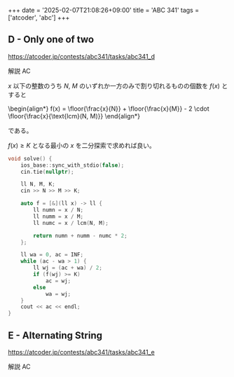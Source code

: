 +++
date = '2025-02-07T21:08:26+09:00'
title = 'ABC 341'
tags = ['atcoder', 'abc']
+++

## D - Only one of two

<https://atcoder.jp/contests/abc341/tasks/abc341_d>

解説 AC

$x$ 以下の整数のうち $N$, $M$ のいずれか一方のみで割り切れるものの個数を $f(x)$ とすると

\begin{align*}
    f(x) = \floor{\frac{x}{N}} + \floor{\frac{x}{M}} - 2 \cdot \floor{\frac{x}{\text{lcm}(N, M)}}
\end{align*}

である。

$f(x) \geq K$ となる最小の $x$ を二分探索で求めれば良い。

```cpp
void solve() {
    ios_base::sync_with_stdio(false);
    cin.tie(nullptr);

    ll N, M, K;
    cin >> N >> M >> K;

    auto f = [&](ll x) -> ll {
        ll numn = x / N;
        ll numm = x / M;
        ll numc = x / lcm(N, M);

        return numn + numm - numc * 2;
    };

    ll wa = 0, ac = INF;
    while (ac - wa > 1) {
        ll wj = (ac + wa) / 2;
        if (f(wj) >= K)
            ac = wj;
        else
            wa = wj;
    }
    cout << ac << endl;
}
```

## E - Alternating String

<https://atcoder.jp/contests/abc341/tasks/abc341_e>

解説 AC
